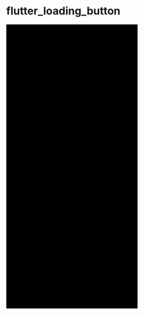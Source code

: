 # flutter_loading_button



<img src="https://github.com/waslost0/flutter_loading_button/blob/main/screenshots/example.gif" width="350">



